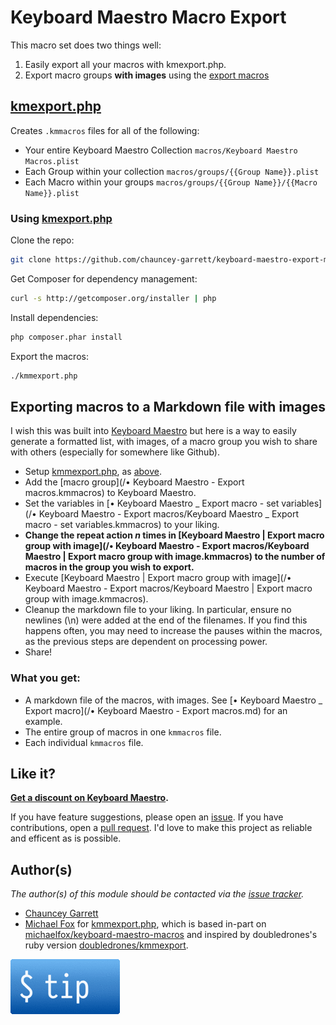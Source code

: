 # Keyboard Maestro Macro Export

This macro set does two things well:

1. Easily export all your macros with kmexport.php.
2. Export macro groups **with images** using the [export macros](#export-macros)

## <a name="kmmexport"></a> [kmexport.php](/kmmexport.php)

Creates `.kmmacros` files for all of the following:

 - Your entire Keyboard Maestro Collection `macros/Keyboard Maestro Macros.plist`
 - Each Group within your collection `macros/groups/{{Group Name}}.plist`
 - Each Macro within your groups `macros/groups/{{Group Name}}/{{Macro Name}}.plist`

### Using [kmexport.php](/kmmexport.php)

Clone the repo:

```sh
git clone https://github.com/chauncey-garrett/keyboard-maestro-export-macros.git "Keyboard Maestro Macros" && cd "Keyboard Maestro Macros"
```

Get Composer for dependency management:

```sh
curl -s http://getcomposer.org/installer | php
```

Install dependencies:

```sh
php composer.phar install
```

Export the macros:

```sh
./kmmexport.php
```

## <a name="export-macros"></a>Exporting macros to a Markdown file with images

I wish this was built into [Keyboard Maestro](http://www.stairways.com/action/kmdiscount?REF4PDX) but here is a way to easily generate a formatted list, with images, of a macro group you wish to share with others (especially for somewhere like Github).

- Setup [kmmexport.php](/kmmexport.php), as [above](#kmmexport).
- Add the [macro group](/• Keyboard Maestro - Export macros.kmmacros) to Keyboard Maestro.
- Set the variables in [• Keyboard Maestro _ Export macro - set variables](/• Keyboard Maestro - Export macros/Keyboard Maestro _ Export macro - set variables.kmmacros) to your liking.
- **Change the repeat action *n* times in [Keyboard Maestro | Export macro group with image](/• Keyboard Maestro - Export macros/Keyboard Maestro | Export macro group with image.kmmacros) to the number of macros in the group you wish to export.**
- Execute [Keyboard Maestro | Export macro group with image](/• Keyboard Maestro - Export macros/Keyboard Maestro | Export macro group with image.kmmacros).
- Cleanup the markdown file to your liking. In particular, ensure no newlines (\n) were added at the end of the filenames. If you find this happens often, you may need to increase the pauses within the macros, as the previous steps are dependent on processing power.
- Share!

### What you get:

- A markdown file of the macros, with images. See [• Keyboard Maestro _ Export macro](/• Keyboard Maestro - Export macros.md) for an example.
- The entire group of macros in one `kmmacros` file.
- Each individual `kmmacros` file.

## Like it?

**[Get a discount on Keyboard Maestro](http://www.stairways.com/action/kmdiscount?REF4PDX).**

If you have feature suggestions, please open an [issue](https://github.com/chauncey-garrett/keyboard-maestro-export/issues "chauncey-garrett/keyboard-maestro-export/issues"). If you have contributions, open a [pull request](https://github.com/chauncey-garrett/keyboard-maestro-export/pulls "chauncey-garrett/keyboard-maestro-export/pulls"). I'd love to make this project as reliable and efficent as is possible.

## Author(s)


*The author(s) of this module should be contacted via the [issue tracker](https://github.com/chauncey-garrett/keyboard-maestro-export/issues "chauncey-garrett/keyboard-maestro-export/issues").*

  - [Chauncey Garrett](https://github.com/chauncey-garrett "chauncey-garrett")
  - [Michael Fox](https://github.com/michaelfox "michaelfox") for [kmmexport.php](/kmmexport.php), which is based in-part on [michaelfox/keyboard-maestro-macros](https://github.com/michaelfox/keyboard-maestro-macros) and inspired by doubledrones's ruby version [doubledrones/kmmexport](https://github.com/doubledrones/kmmexport).

[![](/img/tip.gif)](http://chauncey.io/reader-support/)
